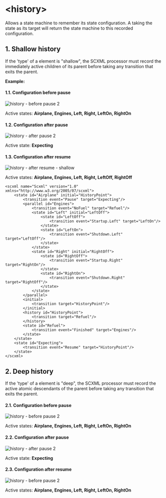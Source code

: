 # \<history\>
Allows a state machine to remember its state configuration. A <transition> taking the <history> state as its target will return the state machine to this recorded configuration.

## 1. Shallow history
If the 'type' of a <history> element is "shallow", the SCXML processor must record the immediately active children of its parent before taking any transition that exits the parent.

**Example:**
#### 1.1. Configuration before pause
![history - before pause 2](https://user-images.githubusercontent.com/18611095/28204303-1a0302b8-6886-11e7-8263-3ff63d4f0c0f.png)

Active states: **Airplane, Engines, Left, Right, LeftOn, RightOn**

#### 1.2. Configuration after pause
![history - after pause 2](https://user-images.githubusercontent.com/18611095/28204573-30815cc8-6887-11e7-8319-240d61618da4.png)

Active state: **Expecting**

#### 1.3. Configuration after resume
![history - after resume - shallow](https://user-images.githubusercontent.com/18611095/28204678-a2ff435a-6887-11e7-997f-72a9ef6a5d28.png)

Active states: **Airplane, Engines, Left, Right, LeftOff, RightOff**

```
<scxml name="Scxml" version="1.0" xmlns="http://www.w3.org/2005/07/scxml">
	<state id="Airplane" initial="HistoryPoint">
		<transition event="Pause" target="Expecting"/>
		<parallel id="Engines">
			<transition event="NoFuel" target="Refuel"/>
			<state id="Left" initial="LeftOff">
				<state id="LeftOff">
					<transition event="Startup.Left" target="LeftOn"/>
				</state>
				<state id="LeftOn">
					<transition event="Shutdown.Left" target="LeftOff"/>
				</state>
			</state>
			<state id="Right" initial="RightOff">
				<state id="RightOff">
					<transition event="Startup.Right" target="RightOn"/>
				</state>
				<state id="RightOn">
					<transition event="Shutdown.Right" target="RightOff"/>
				</state>
			</state>
		</parallel>
		<initial>
			<transition target="HistoryPoint"/>
		</initial>
		<history id="HistoryPoint">
			<transition target="Refuel"/>
		</history>
		<state id="Refuel">
			<transition event="Finished" target="Engines"/>
		</state>
	</state>
	<state id="Expecting">
		<transition event="Resume" target="HistoryPoint"/>
	</state>
</scxml>
```

## 2. Deep history
If the 'type' of a <history> element is "deep", the SCXML processor must record the active atomic descendants of the parent before taking any transition that exits the parent.

#### 2.1. Configuration before pause
![history - before pause 2](https://user-images.githubusercontent.com/18611095/28204303-1a0302b8-6886-11e7-8263-3ff63d4f0c0f.png)

Active states: **Airplane, Engines, Left, Right, LeftOn, RightOn**

#### 2.2. Configuration after pause
![history - after pause 2](https://user-images.githubusercontent.com/18611095/28204573-30815cc8-6887-11e7-8319-240d61618da4.png)

Active state: **Expecting**

#### 2.3. Configuration after resume
![history - before pause 2](https://user-images.githubusercontent.com/18611095/28204303-1a0302b8-6886-11e7-8263-3ff63d4f0c0f.png)

Active states: **Airplane, Engines, Left, Right, LeftOn, RightOn**
